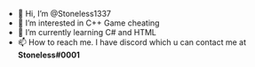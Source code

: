 - 👋 Hi, I’m @Stoneless1337
- 👀 I’m interested in C++ Game cheating
- 🌱 I’m currently learning C# and HTML
- 📫 How to reach me. I have discord which u can contact me at **Stoneless#0001**


